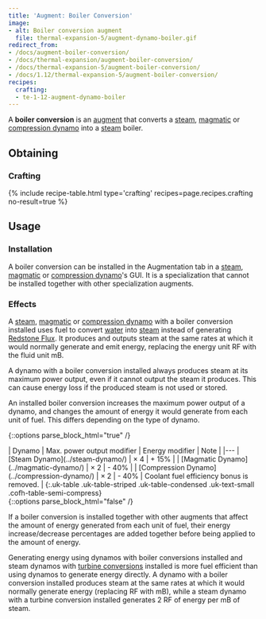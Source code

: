 ```yaml
---
title: 'Augment: Boiler Conversion'
image:
- alt: Boiler conversion augment
  file: thermal-expansion-5/augment-dynamo-boiler.gif
redirect_from:
- /docs/augment-boiler-conversion/
- /docs/thermal-expansion/augment-boiler-conversion/
- /docs/thermal-expansion-5/augment-boiler-conversion/
- /docs/1.12/thermal-expansion-5/augment-boiler-conversion/
recipes:
  crafting:
  - te-1-12-augment-dynamo-boiler
---
```


A **boiler conversion** is an [augment](../augments/) that converts a
[steam](../steam-dynamo/), [magmatic](../magmatic-dynamo/) or [compression
dynamo](../compression-dynamo/) into a [steam](../../thermal-foundation/steam/) boiler.


Obtaining
---------

### Crafting
{% include recipe-table.html type='crafting' recipes=page.recipes.crafting no-result=true %}


Usage
-----

### Installation
A boiler conversion can be installed in the Augmentation tab in a
[steam](../steam-dynamo/), [magmatic](../magmatic-dynamo/) or [compression
dynamo](../compression-dynamo/)'s GUI. It is a specialization that cannot be
installed together with other specialization augments.

### Effects
A [steam](../steam-dynamo/), [magmatic](../magmatic-dynamo/) or
[compression dynamo](../compression-dynamo/) with a boiler conversion
installed uses fuel to convert [water](https://minecraft.gamepedia.com/Water)
into [steam](../../thermal-foundation/steam/) instead of generating [Redstone
Flux](../../../redstone-flux/). It produces and outputs steam at the same rates at
which it would normally generate and emit energy, replacing the energy unit RF
with the fluid unit mB.

A dynamo with a boiler conversion installed always produces steam at its maximum
power output, even if it cannot output the steam it produces. This can cause
energy loss if the produced steam is not used or stored.

An installed boiler conversion increases the maximum power output of a dynamo,
and changes the amount of energy it would generate from each unit of fuel. This
differs depending on the type of dynamo.

{::options parse_block_html="true" /}
<div class="uk-overflow-container">
| Dynamo | Max. power output modifier | Energy modifier | Note |
|---
| [Steam Dynamo](../steam-dynamo/) | × 4 | + 15% |
| [Magmatic Dynamo](../magmatic-dynamo/) | × 2 | - 40% |
| [Compression Dynamo](../compression-dynamo/) | × 2 | - 40% | Coolant fuel efficiency bonus is removed. |
{:.uk-table .uk-table-striped .uk-table-condensed .uk-text-small .cofh-table-semi-compress}
</div>
{::options parse_block_html="false" /}

If a boiler conversion is installed together with other augments that affect the
amount of energy generated from each unit of fuel, their energy
increase/decrease percentages are added together before being applied to the
amount of energy.

Generating energy using dynamos with boiler conversions installed and steam
dynamos with [turbine conversions](../augment-turbine-conversion/) installed
is more fuel efficient than using dynamos to generate energy directly. A dynamo
with a boiler conversion installed produces steam at the same rates at which it
would normally generate energy (replacing RF with mB), while a steam dynamo with
a turbine conversion installed generates 2 RF of energy per mB of steam.

